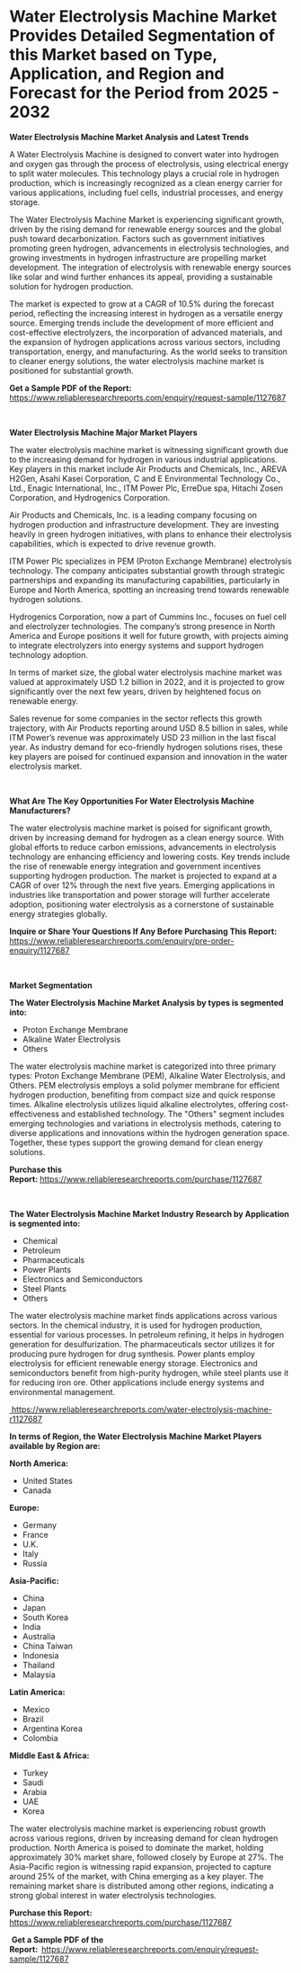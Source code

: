 <p><h1>Water Electrolysis Machine Market Provides Detailed Segmentation of this Market based on Type, Application, and Region and Forecast for the Period from 2025 - 2032</h1></p><p><strong>Water Electrolysis Machine Market Analysis and Latest Trends</strong></p>
<p><p>A Water Electrolysis Machine is designed to convert water into hydrogen and oxygen gas through the process of electrolysis, using electrical energy to split water molecules. This technology plays a crucial role in hydrogen production, which is increasingly recognized as a clean energy carrier for various applications, including fuel cells, industrial processes, and energy storage.</p><p>The Water Electrolysis Machine Market is experiencing significant growth, driven by the rising demand for renewable energy sources and the global push toward decarbonization. Factors such as government initiatives promoting green hydrogen, advancements in electrolysis technologies, and growing investments in hydrogen infrastructure are propelling market development. The integration of electrolysis with renewable energy sources like solar and wind further enhances its appeal, providing a sustainable solution for hydrogen production.</p><p>The market is expected to grow at a CAGR of 10.5% during the forecast period, reflecting the increasing interest in hydrogen as a versatile energy source. Emerging trends include the development of more efficient and cost-effective electrolyzers, the incorporation of advanced materials, and the expansion of hydrogen applications across various sectors, including transportation, energy, and manufacturing. As the world seeks to transition to cleaner energy solutions, the water electrolysis machine market is positioned for substantial growth.</p></p>
<p><strong>Get a Sample PDF of the Report:&nbsp;</strong> <a href="https://www.reliableresearchreports.com/enquiry/request-sample/1127687?utm_campaign=3074&utm_medium=2&utm_source=Github&utm_content=ia&utm_term=17042025&utm_id=water-electrolysis-machine">https://www.reliableresearchreports.com/enquiry/request-sample/1127687</a></p>
<p>&nbsp;</p>
<p><strong>Water Electrolysis Machine Major Market Players</strong></p>
<p><p>The water electrolysis machine market is witnessing significant growth due to the increasing demand for hydrogen in various industrial applications. Key players in this market include Air Products and Chemicals, Inc., AREVA H2Gen, Asahi Kasei Corporation, C and E Environmental Technology Co., Ltd., Enagic International, Inc., ITM Power Plc, ErreDue spa, Hitachi Zosen Corporation, and Hydrogenics Corporation.</p><p>Air Products and Chemicals, Inc. is a leading company focusing on hydrogen production and infrastructure development. They are investing heavily in green hydrogen initiatives, with plans to enhance their electrolysis capabilities, which is expected to drive revenue growth.</p><p>ITM Power Plc specializes in PEM (Proton Exchange Membrane) electrolysis technology. The company anticipates substantial growth through strategic partnerships and expanding its manufacturing capabilities, particularly in Europe and North America, spotting an increasing trend towards renewable hydrogen solutions.</p><p>Hydrogenics Corporation, now a part of Cummins Inc., focuses on fuel cell and electrolyzer technologies. The company’s strong presence in North America and Europe positions it well for future growth, with projects aiming to integrate electrolyzers into energy systems and support hydrogen technology adoption.</p><p>In terms of market size, the global water electrolysis machine market was valued at approximately USD 1.2 billion in 2022, and it is projected to grow significantly over the next few years, driven by heightened focus on renewable energy.</p><p>Sales revenue for some companies in the sector reflects this growth trajectory, with Air Products reporting around USD 8.5 billion in sales, while ITM Power’s revenue was approximately USD 23 million in the last fiscal year. As industry demand for eco-friendly hydrogen solutions rises, these key players are poised for continued expansion and innovation in the water electrolysis market.</p></p>
<p>&nbsp;</p>
<p><strong>What Are The Key Opportunities For Water Electrolysis Machine Manufacturers?</strong></p>
<p><p>The water electrolysis machine market is poised for significant growth, driven by increasing demand for hydrogen as a clean energy source. With global efforts to reduce carbon emissions, advancements in electrolysis technology are enhancing efficiency and lowering costs. Key trends include the rise of renewable energy integration and government incentives supporting hydrogen production. The market is projected to expand at a CAGR of over 12% through the next five years. Emerging applications in industries like transportation and power storage will further accelerate adoption, positioning water electrolysis as a cornerstone of sustainable energy strategies globally.</p></p>
<p><strong>Inquire or Share Your Questions If Any Before Purchasing This Report:</strong> <a href="https://www.reliableresearchreports.com/enquiry/pre-order-enquiry/1127687?utm_campaign=3074&utm_medium=2&utm_source=Github&utm_content=ia&utm_term=17042025&utm_id=water-electrolysis-machine">https://www.reliableresearchreports.com/enquiry/pre-order-enquiry/1127687</a></p>
<p>&nbsp;</p>
<p><strong>Market Segmentation</strong></p>
<p><strong>The Water Electrolysis Machine Market Analysis by types is segmented into:</strong></p>
<p><ul><li>Proton Exchange Membrane</li><li>Alkaline Water Electrolysis</li><li>Others</li></ul></p>
<p><p>The water electrolysis machine market is categorized into three primary types: Proton Exchange Membrane (PEM), Alkaline Water Electrolysis, and Others. PEM electrolysis employs a solid polymer membrane for efficient hydrogen production, benefiting from compact size and quick response times. Alkaline electrolysis utilizes liquid alkaline electrolytes, offering cost-effectiveness and established technology. The "Others" segment includes emerging technologies and variations in electrolysis methods, catering to diverse applications and innovations within the hydrogen generation space. Together, these types support the growing demand for clean energy solutions.</p></p>
<p><strong>Purchase this Report:&nbsp;</strong><a href="https://www.reliableresearchreports.com/purchase/1127687?utm_campaign=3074&utm_medium=2&utm_source=Github&utm_content=ia&utm_term=17042025&utm_id=water-electrolysis-machine">https://www.reliableresearchreports.com/purchase/1127687</a></p>
<p>&nbsp;</p>
<p><strong>The Water Electrolysis Machine Market Industry Research by Application is segmented into:</strong></p>
<p><ul><li>Chemical</li><li>Petroleum</li><li>Pharmaceuticals</li><li>Power Plants</li><li>Electronics and Semiconductors</li><li>Steel Plants</li><li>Others</li></ul></p>
<p><p>The water electrolysis machine market finds applications across various sectors. In the chemical industry, it is used for hydrogen production, essential for various processes. In petroleum refining, it helps in hydrogen generation for desulfurization. The pharmaceuticals sector utilizes it for producing pure hydrogen for drug synthesis. Power plants employ electrolysis for efficient renewable energy storage. Electronics and semiconductors benefit from high-purity hydrogen, while steel plants use it for reducing iron ore. Other applications include energy systems and environmental management.</p></p>
<p><a href="https://www.reliableresearchreports.com/water-electrolysis-machine-r1127687?utm_campaign=3074&utm_medium=2&utm_source=Github&utm_content=ia&utm_term=17042025&utm_id=water-electrolysis-machine">&nbsp;https://www.reliableresearchreports.com/water-electrolysis-machine-r1127687</a></p>
<p><strong>In terms of Region, the Water Electrolysis Machine Market Players available by Region are:</strong></p>
<p>
    <p> <strong> North America: </strong>
        <ul>
            <li>United States</li>
            <li>Canada</li>
        </ul>
        </p> 
    <p> <strong> Europe: </strong>
        <ul>
            <li>Germany</li>
            <li>France</li>
            <li>U.K.</li>
            <li>Italy</li>
            <li>Russia</li>
        </ul>
        </p> 
    <p> <strong> Asia-Pacific: </strong>
        <ul>
            <li>China</li>
            <li>Japan</li>
            <li>South Korea</li>
            <li>India</li>
            <li>Australia</li>
            <li>China Taiwan</li>
            <li>Indonesia</li>
            <li>Thailand</li>
            <li>Malaysia</li>
        </ul>
        </p> 
    <p> <strong> Latin America: </strong>
        <ul>
            <li>Mexico</li>
            <li>Brazil</li>
            <li>Argentina Korea</li>
            <li>Colombia</li>
        </ul>
        </p> 
    <p> <strong> Middle East & Africa: </strong>
        <ul>
            <li>Turkey</li>
            <li>Saudi</li>
            <li>Arabia</li>
            <li>UAE</li>
            <li>Korea</li>
        </ul>
    </p>
    </p>
<p><p>The water electrolysis machine market is experiencing robust growth across various regions, driven by increasing demand for clean hydrogen production. North America is poised to dominate the market, holding approximately 30% market share, followed closely by Europe at 27%. The Asia-Pacific region is witnessing rapid expansion, projected to capture around 25% of the market, with China emerging as a key player. The remaining market share is distributed among other regions, indicating a strong global interest in water electrolysis technologies.</p></p>
<p><strong>Purchase this Report: </strong><a href="https://www.reliableresearchreports.com/purchase/1127687?utm_campaign=3074&utm_medium=2&utm_source=Github&utm_content=ia&utm_term=17042025&utm_id=water-electrolysis-machine">https://www.reliableresearchreports.com/purchase/1127687</a></p>
<p>&nbsp;<strong>Get a Sample PDF of the Report:&nbsp;&nbsp;</strong><a href="https://www.reliableresearchreports.com/enquiry/request-sample/1127687?utm_campaign=3074&utm_medium=2&utm_source=Github&utm_content=ia&utm_term=17042025&utm_id=water-electrolysis-machine">https://www.reliableresearchreports.com/enquiry/request-sample/1127687</a></p>
<p><strong></strong></p>
<p><p></p><p></p><p></p></p>